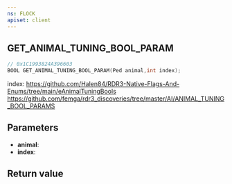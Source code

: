 ```yaml
---
ns: FLOCK
apiset: client
---
```

## GET_ANIMAL_TUNING_BOOL_PARAM

```c
// 0x1C1993824A396603
BOOL GET_ANIMAL_TUNING_BOOL_PARAM(Ped animal,int index);
```

index: https://github.com/Halen84/RDR3-Native-Flags-And-Enums/tree/main/eAnimalTuningBools
https://github.com/femga/rdr3_discoveries/tree/master/AI/ANIMAL_TUNING_BOOL_PARAMS

## Parameters
* **animal**:
* **index**:

## Return value

